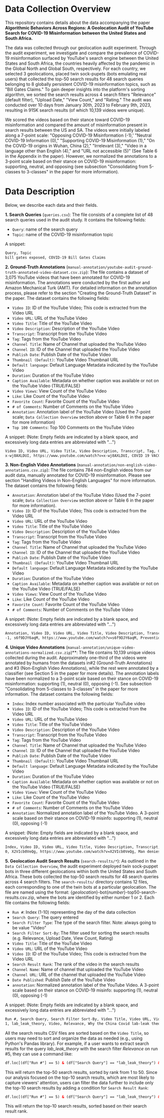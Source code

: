 # Data Collection Overview

This repository contains details about the data accompanying the paper **Algorithmic Behaviors Across Regions: A Geolocation Audit of YouTube Search for COVID-19 Misinformation between the United States and South Africa.**

The data was collected through our geolocation audit experiment. Through the audit experiment, we investigate and compare the prevalence of COVID-19 misinformation surfaced by YouTube's search engine between the United States and South Africa, the countries heavily affected by the pandemic in the Global North and Global South, respectively. For each country, we selected 3 geolocations, placed twin sock-pupets (bots emulating real users) that collected the top-50 search results for 48 search queries belonging to 8 globally persistent COVID-19 misinformation topics, such as "Bill Gates Claims." To gain deeper insights into the platform's sorting algorithm, we sorted the search results across 4 search filters "Relevance" (default filter), "Upload Date," "View Count," and "Rating." The audit was conducted over 10 days from January 30th, 2023 to February 9th, 2023, resulting in 915K search results (of which 10,139 videos were unique). 

We scored the videos based on their stance toward COVID-19 misinformation and compared the amount of misinformation present in search results between the US and SA. The videos were initially labeled along a 7-point scale: "Opposing COVID-19 Misinformation (-1),' "Neutral COVID-19 Information (0)," "Supporting COVID-19 Misinformation (1)," "On the COVID-19 origins in Wuhan, China (2)," "Irrelevant (3)," "Video in a language other than English (4)," and "URL not accessible (5)" (See Table 6 in the Appendix in the paper). However, we normalized the annotations to a 3-point scale based on their stance on COVID-19 misinformation: supporting, neutral, and opposing (see subsection "Consolidating from 5-classes to 3-classes" in the paper for more information). 

# Data Description
Below, we describe each data and their fields.

**1. Search Queries** (`queries.csv`): The file consists of a complete list of 48 search queries used in the audit study. It contains the following fields:
- `Query`: name of the search query
- `Topic`: name of the COVID-19 misinformation topic

A snippet:
```html
Query, Topic                                                                                  
bill gates exposed, COVID-19 Bill Gates Claims
```

**2. Ground-Truth Annotations** (`manual-annotation/youtube-audit-ground-truth-annotated-video-dataset.csv.zip`): The file contains a dataset of 3,075 YouTube videos that have been annotated for COVID-19 misinformation. The annotations were conducted by the first author and Amazon Mechanical Turk (AMT). For detailed information on the annotation process, please refer to the section "Creating the Ground-Truth Dataset" in the paper. The dataset contains the following fields:
- `Video ID`: ID of the YouTube Video; This code is extracted from the Video URL
- `Video URL`: URL of the YouTube Video
- `Video Title`: Title of the YouTube Video
- `Video Description`: Description of the YouTube Video
- `Transcript`: Transcript from the YouTube Video
- `Tag`: Tags from the YouTube Video
- `Channel Title`: Name of Channel that uploaded the YouTube Video
- `Channel ID`: ID of the Channel that uploaded the YouTube Video
- `Publish Date`: Publish Date of the YouTube Video
- `Thumbnail (Default)`: YouTube Video Thumbnail URL 
- `Default language`: Default Language Metadata indicated by the YouTube Video
- `Duration`: Duration of the YouTube Video
- `Caption Available`: Metadata on whether caption was available or not on the YouTube Video (TRUE/FALSE)
- `Video Views`: View Count of the YouTube Video
- `Like`: Like Count of the YouTube Video
- `Favorite Count`: Favorite Count of the YouTube Video
- `# of Comments`: Number of Comments on the YouTube Video
- `Annotation`: Annotation label of the YouTube Video (Used the 7-point scale; `Data Collection Overview` section above or Table 6 in the paper for more information)
- `Top 100 Comments`: Top 100 Comments on the YouTube Video

A snippet: 
(Note: Empty fields are indicated by a blank space, and excessively long data entries are abbreviated with "...")
```html
Video ID, Video URL, Video Title, Video Description, Transcript, Tag, Channel Title, Channel ID, Publish Date, Thumbnail (Default), Default language, Duration, Caption Available, Video Views, Like, Favorite Count, # of Comments, Annotation, Top 100 Comments
x-wj8AXLDUI, https://www.youtube.com/watch?v=x-wj8AXLDUI, COVID 19 VACCINES BEING TESTED IN AFRICA AFTER ALL THE NOISE WE MADE., COVID 19 VACCINES ARE CURRENTLY BEING TESTED IN SENEGAL..., ..., ..., ..., ..., 2020-04-15 00:46:24+00:00, https://i.ytimg.com/vi/x-wj8AXLDUI/default.jpg, , PT21M56S, FALSE, 66.0, 18.0, 0.0, 0.0, 1, ,
```

**3. Non-English Video Annotations** (`manual-annotation/non-english-video-annotations.csv.zip`): The file contains 784 non-English videos from our audit data, manually annotated for COVID-19 misinformation. Please see section "Handling Videos in Non-English Languages" for more information. The dataset contains the following fields:
- `Annotation`: Annotation label of the YouTube Video (Used the 7-point scale; `Data Collection Overview` section above or Table 6 in the paper for more information).
- `Video ID`: ID of the YouTube Video; This code is extracted from the Video URL
- `Video URL`: URL of the YouTube Video
- `Video Title`: Title of the YouTube Video
- `Video Description`: Description of the YouTube Video
- `Transcript`: Transcript from the YouTube Video
- `Tag`: Tags from the YouTube Video
- `Channel Title`: Name of Channel that uploaded the YouTube Video
- `Channel ID`: ID of the Channel that uploaded the YouTube Video
- `Publish Date`: Publish Date of the YouTube Video
- `Thumbnail (Default)`: YouTube Video Thumbnail URL 
- `Default language`: Default Language Metadata indicated by the YouTube Video
- `Duration`: Duration of the YouTube Video
- `Caption Available`: Metadata on whether caption was available or not on the YouTube Video (TRUE/FALSE)
- `Video Views`: View Count of the YouTube Video
- `Like`: Like Count of the YouTube Video
- `Favorite Count`: Favorite Count of the YouTube Video
- `# of Comments`: Number of Comments on the YouTube Video


A snippet: 
(Note: Empty fields are indicated by a blank space, and excessively long data entries are abbreviated with "...")
```html
Annotation, Video ID, Video URL, Video Title, Video Description, Transcript, Tag, Channel Title, Channel ID, Publish Date, Thumbnail (Default), Default language, Duration, Caption Available, Video Views, Like, Favorite Count, # of Comments
-1, s6f9DJY6aqM, https://www.youtube.com/watch?v=s6f9DJY6aqM, Prevention the Spread of Covid-19 抑制新冠肺炎的扩散, Since the outbreak of Covid-19 in December 2019..., , , ..., ..., 2021-09-08T17:06:55Z, https://i.ytimg.com/vi/s6f9DJY6aqM/default.jpg, , PT9M3S, FALSE, 27.0, 3.0, 0.0, 0.0,
```

**4. Unique Video Annotations** (`manual-annotation/unique-video-annotations-normalized.csv.zip`)**: The file contains 10,139 unique videos collected during the audit. Approximately one-third of the videos were annotated by humans from the datasets in#2 (Ground-Truth Annotations) and #3 (Non-English Video Annotations), while the rest were annotated by a classifier (see Section 5 in the paper for more details). The annotation labels have been normalized to a 3-point scale based on their stance on COVID-19 misinformation: supporting (1), neutral (0), opposing (-1). See subsection "Consolidating from 5-classes to 3-classes" in the paper for more information. The dataset contains the following fields:
- `Index`: Index number associated with the particular YouTube video
- `Video ID`: ID of the YouTube Video; This code is extracted from the Video URL
- `Video URL`: URL of the YouTube Video
- `Video Title`: Title of the YouTube Video
- `Video Description`: Description of the YouTube Video
- `Transcript`: Transcript from the YouTube Video
- `Tag`: Tags from the YouTube Video
- `Channel Title`: Name of Channel that uploaded the YouTube Video
- `Channel ID`: ID of the Channel that uploaded the YouTube Video
- `Publish Date`: Publish Date of the YouTube Video
- `Thumbnail (Default)`: YouTube Video Thumbnail URL 
- `Default language`: Default Language Metadata indicated by the YouTube Video
- `Duration`: Duration of the YouTube Video
- `Caption Available`: Metadata on whether caption was available or not on the YouTube Video (TRUE/FALSE)
- `Video Views`: View Count of the YouTube Video
- `Like`: Like Count of the YouTube Video
- `Favorite Count`: Favorite Count of the YouTube Video
- `# of Comments`: Number of Comments on the YouTube Video
- `Annotation`: Normalized annotation label of the YouTube Video. A 3-point scale based on their stance on COVID-19 misinfo: supporting (1), neutral (0), opposing (-1)

A snippet: 
(Note: Empty fields are indicated by a blank space, and excessively long data entries are abbreviated with "...")
```html
Index, Video ID, Video URL, Video Title, Video Description, Transcript, Tag, Channel Title, Channel ID, Publish Date, Thumbnail (Default), Default language, Duration, Caption Available, Video Views, Like, Favorite Count, # of Comments, Annotation
0, X2VIcb0VeQg, https://www.youtube.com/watch?v=X2VIcb0VeQg, Man denies Pfizer COVID vaccine claims he told Project Veritas | Morning in America, ..., ..., ..., NewsNation, UCCjG8NtOig0USdrT5D1FpxQ, 2023-02-03T15:53:21Z, https://i.ytimg.com/vi/X2VIcb0VeQg/default.jpg, , PT3M17S, TRUE, 48983.0, 484.0, 0.0, 336.0, 1,
```

**5. Geolocation Audit Search Results** (`search-results/*`): As outlined in the `Data Collection Overview`, the audit experiment deployed twin sock-puppet bots in three different geolocations within both the United States and South Africa. These bots collected the top-50 search results for 48 search queries across 4 search filters. The `search-results/` directory contains 12 files, each corresponding to one of the twin bots at a particular geolocation. The file are named using the format: {*geolocation*}-bot{*number*}-top50-search-results.csv.zip, where the bots are identified by either number 1 or 2. Each file contains the following fields:
- `Run #`: Index (1-10) representing the day of the data collection
- `Search Query`: The query entered
- `Search Filter Type`: The type of the search filter. Note: always going to be value "Video"
- `Search Filter Sort-By`: The filter used for sorting the search results (e.g. Relevance, Upload Date, View Count, Rating)
- `Video Title`: Title of the YouTube Video
- `Video URL`: URL of the YouTube Video
- `Video ID`: ID of the YouTube Video; This code is extracted from the Video URL
- `Search Result Rank`: The rank of the video in the search results
- `Channel Name`: Name of channel that uploaded the YouTube Video
- `Channel URL`: URL of the channel that uploaded the YouTube Video
- `Date Published`: Publish Date of the YouTube Video
- `annotation`: Normalized annotation label of the YouTube Video. A 3-point scale based on their stance on COVID-19 misinfo: supporting (1), neutral (0), opposing (-1)

A snippet: 
(Note: Empty fields are indicated by a blank space, and excessively long data entries are abbreviated with "...")
```html
Run #, Search Query, Search Filter Sort-By, Video Title, Video URL, Video ID, Search Result Rank, Channel Name, Channel URL, Date Published, annotation
1, lab_leak_theory, Video, Relevance, Why the China Covid lab-leak theory is being taken seriously - BBC News, youtube.com/watch?v=pktSL5kL3ZI, pktSL5kL3ZI, 1, BBC News, , 1 year ago, 0,
```

All the search results CSV files are sorted based on the `Video Title`, so users may need to sort and organize the data as needed (e.g., using Python's Pandas library). For example, if a user wants to extract search results for the query *lab_leak_theory* with the search filter *Relevance* on run #5, they can use a command like:

```html
df.loc[(df["Run #"] == 5) & (df["Search Query"] == "lab_leak_theory") & (df["Search Filter Sort-By"] == "Relevance")].sort_values("Search Result Rank")
```

This will return the top-50 search results, sorted by rank from 1 to 50. Since our analysis focused on the top-10 search results, which are most likely to capture viewers' attention, users can filter the data further to include only the top-10 search results by adding a condition for `Search Result Rank`:

```html
df.loc[(df["Run #"] == 5) & (df["Search Query"] == "lab_leak_theory") & (df["Search Filter Sort-By"] == "Upload Date") & (df["Search Result Rank"] <= 10)].sort_values("Search Result Rank")
```

This will return the top-10 search results, sorted based on their search result rank.
